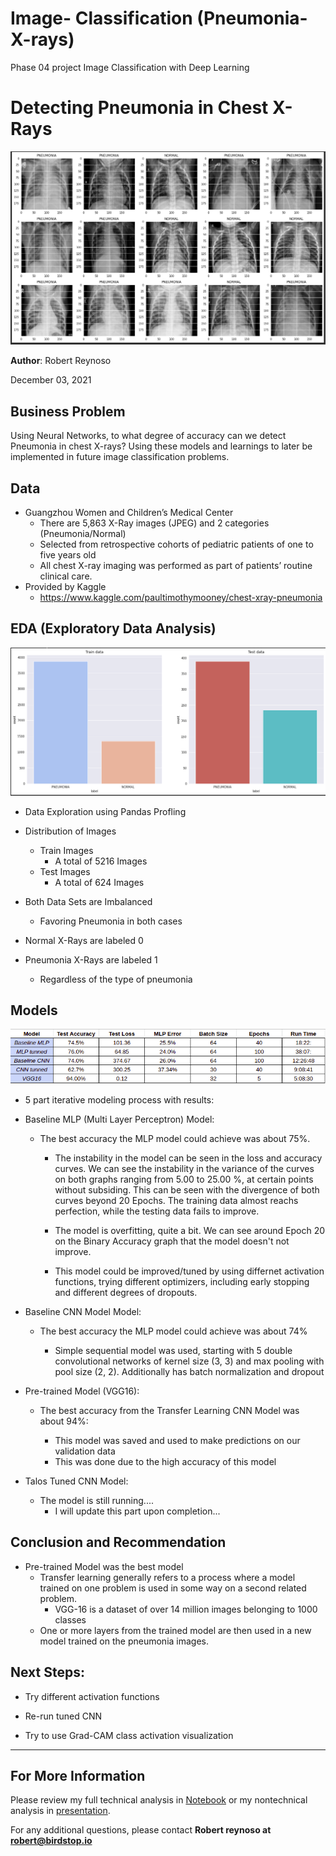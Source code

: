 
# Image- Classification (Pneumonia-X-rays)
Phase 04 project Image Classification with Deep Learning 
# Detecting Pneumonia in Chest X-Rays
![xray](https://github.com/reynoso811/Image-Classification-Pneumonia-X-rays-/blob/main/Screen%20Shot%202021-12-02%20at%2010.51.08%20AM.png)

**Author**: Robert Reynoso


December 03, 2021

## Business Problem

Using Neural Networks, to what degree of accuracy can we detect Pneumonia in chest X-rays?
Using these models and learnings to later be implemented in future image classification problems.

## Data

* Guangzhou Women and Children’s Medical Center
    - There are 5,863 X-Ray images (JPEG) and 2 categories (Pneumonia/Normal)
    - Selected from retrospective cohorts of pediatric patients of one to five years old 
    - All chest X-ray imaging was performed as part of patients’ routine clinical care.
* Provided by Kaggle
    - https://www.kaggle.com/paultimothymooney/chest-xray-pneumonia 


## EDA (Exploratory Data Analysis)
![EDA](https://github.com/reynoso811/Image-Classification-Pneumonia-X-rays-/blob/main/Screen%20Shot%202021-12-02%20at%2010.47.49%20AM.png)
* Data Exploration using Pandas Profling

* Distribution of Images
    - Train Images
        - A total of 5216 Images
    - Test Images
        - A total of 624 Images
    
* Both Data Sets are Imbalanced
    - Favoring Pneumonia in both cases 
    
* Normal X-Rays are labeled 0

* Pneumonia X-Rays are labeled 1
    - Regardless of the type of pneumonia


## Models
![Test](https://github.com/reynoso811/Image-Classification-Pneumonia-X-rays-/blob/main/Screenshot%20from%202021-12-06%2020-53-58.png)

* 5 part iterative modeling process with results: 


* Baseline MLP (Multi Layer Perceptron) Model:
    - The best accuracy the MLP model could achieve was about 75%.
    
        - The instability in the model can be seen in the loss and accuracy curves. We can see the instability in the variance 
          of the curves on both graphs ranging from 5.00 to 25.00 %, at certain points without subsiding. This can be seen 
          with the divergence of both curves beyond 20 Epochs. The training data almost reachs perfection, while the testing 
          data fails to improve.
          
        - The model is overfitting, quite a bit. We can see around Epoch 20 on the Binary Accuracy graph that the model 
          doesn't not improve.
          
        - This model could be improved/tuned by using differnet activation functions, trying different optimizers, 
          including early stopping and different degrees of dropouts.
        
        
* Baseline CNN Model Model:
    - The best accuracy the MLP model could achieve was about 74%

        - Simple sequential model was used, starting with 5 double convolutional networks of kernel size (3, 3) and max pooling with pool size (2, 2).            Additionally has batch normalization and dropout
        
           
* Pre-trained Model (VGG16):
    - The best accuracy from the Transfer Learning CNN Model was about 94%:

        - This model was saved and used to make predictions on our validation data
        - This was done due to the high accuracy of this model


* Talos Tuned CNN Model:
    - The model is still running....
        - I will update this part upon completion...
        

##  Conclusion and Recommendation

* Pre-trained Model was the best model
    - Transfer learning generally refers to a process where a model trained on one problem is used in some way on a second 
      related problem.
        - VGG-16 is a dataset of over 14 million images belonging to 1000 classes
    - One or more layers from the trained model are then used in a new model trained on the pneumonia images.
 


## Next Steps: 

* Try different activation functions 


* Re-run tuned CNN


* Try to use Grad-CAM class activation visualization



***

## For More Information

Please review my full technical analysis in [Notebook](https://github.com/reynoso811/Image-Classification-Pneumonia-X-rays-/blob/main/Phase_04_MLP_CNN_talos.ipynb) or my nontechnical analysis in [presentation](https://github.com/reynoso811/Image-Classification-Pneumonia-X-rays-/blob/main/Phase_04%20-%20Image%20Classification.pdf).

For any additional questions, please contact **Robert reynoso at robert@birdstop.io**

